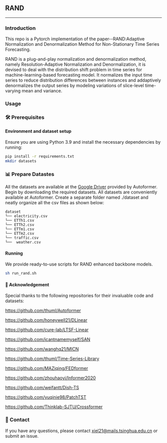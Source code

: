 ## RAND

---
### Introduction
This repo is a Pytorch implementation of the paper--RAND:Adaptive Normalization and Denormalization Method for Non-Stationary Time Series Forecasting.

RAND is a plug-and-play normalization and denormalization method, namely Resolution-Adaptive Normalization and Denormalization, it is devised to deal with the distribution shift problem in time series for machine-learning-based forecasting model. It normalizes the input time series to reduce distribution differences between
instances and addaptively denormalizes the output series by modeling variations of slice-level time-varying mean and variance.


### Usage
### 🛠 Prerequisites
#### Environment and dataset setup

Ensure you are using Python 3.9 and install the necessary dependencies by running:

```bash
pip install -r requirements.txt
mkdir datasets
```
### 📊 Prepare Datastes
All the datasets are available at the [Google Driver](https://drive.google.com/drive/folders/1ZOYpTUa82_jCcxIdTmyr0LXQfvaM9vIy) provided by Autoformer. 
Begin by downloading the required datasets. All datasets are conveniently available at Autoformer. Create a separate folder named ./dataset and neatly organize all the csv files as shown below:
```
dataset
└── electricity.csv
└── ETTh1.csv
└── ETTh2.csv
└── ETTm1.csv
└── ETTm2.csv
└── traffic.csv
└──  weather.csv
```
#### Running

We provide ready-to-use scripts for RAND enhanced backbone models.

```bash
sh run_rand.sh
```

#### 🙏 Acknowledgement
Special thanks to the following repositories for their invaluable code and datasets:

https://github.com/thuml/Autoformer

https://github.com/honeywell21/DLinear

https://github.com/cure-lab/LTSF-Linear

https://github.com/icantnamemyself/SAN

https://github.com/wanghq21/MICN

https://github.com/thuml/Time-Series-Library

https://github.com/MAZiqing/FEDformer

https://github.com/zhouhaoyi/Informer2020

https://github.com/weifantt/Dish-TS

https://github.com/yuqinie98/PatchTST

https://github.com/Thinklab-SJTU/Crossformer

### 📩 Contact
If you have any questions, please contact xiel21@mails.tsinghua.edu.cn or submit an issue.

